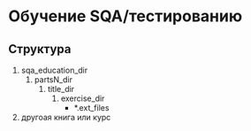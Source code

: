 # Обучение SQA/тестированию

## Структура

1. sqa_education_dir
     1. partsN_dir
         1. title_dir
             1. exercise_dir
                 - *.ext_files
2. другоая книга или курс


